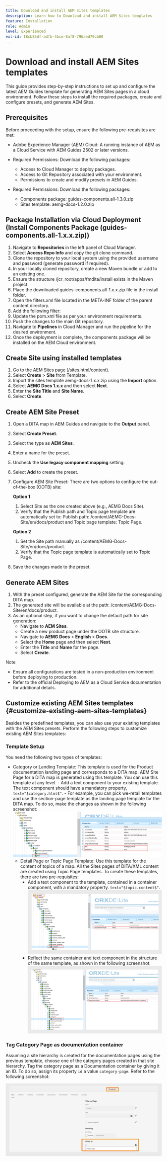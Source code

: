 ```yaml
---
title: Download and install AEM Sites templates
description: Learn how to Download and install AEM Sites templates
feature: Installation
role: Admin
level: Experienced
exl-id: 18cb85df-adfb-4bce-8af8-796aed79cb80
---
```

# Download and install AEM Sites templates

This guide provides step-by-step instructions to set up and configure the latest AEM Guides template for generating AEM Sites pages in a cloud environment. Follow these steps to install the required packages, create and configure presets, and generate AEM Sites.

## Prerequisites

Before proceeding with the setup, ensure the following pre-requisites are met:

- Adobe Experience Manager (AEM) Cloud: A running instance of AEM as a Cloud Service with AEM Guides 2502 or later versions.

- Required Permissions: Download the following packages:

    - Access to Cloud Manager to deploy packages.
    - Access to Git Repository associated with your environment.
    - Permissions to create and modify presets in AEM Guides.

- Required Permissions: Download the following packages:

    - Components package: guides-components.all-1.3.0.zip
    - Sites template: aemg-docs-1.2.0.zip    

## Package Installation via Cloud Deployment (Install Components Package (guides-components.all-1.x.x.zip))

1. Navigate to **Repositories** in the left panel of Cloud Manager.
2. Select **Access Repo Info** and copy the git clone command.
3. Clone the repository to your local system using the provided username and password (generate password if required).
4. In your locally cloned repository, create a new Maven bundle or add to an existing one.
5. Ensure the structure /jcr_root/apps/fmdita/install exists in the Maven project.
6. Place the downloaded guides-components.all-1.x.x.zip file in the install folder. 
7. Open the filters.xml file located in the META-INF folder of the parent content directory.
8. Add the following filter: <filter root="/apps/fmdita" mode="merge"/>
9. Update the pom.xml file as per your environment requirements. 
10. Push the changes to the main Git repository.
11. Navigate to **Pipelines** in Cloud Manager and run the pipeline for the desired environment.
12. Once the deployment is complete, the components package will be installed on the AEM Cloud environment.


## Create Site using installed templates

1. Go to the AEM Sites page (<servername>/sites.html/content).
2. Select **Create** > **Site** from Template.
3. Import the sites template aemg-docs-1.x.x.zip using the **Import** option.
4. Select **AEMG Docs 1.x.x** and then select **Next**.
5. Enter the **Site Title** and **Site Name**.
6. Select **Create**.

## Create AEM Site Preset

1. Open a DITA map in AEM Guides and navigate to the **Output** panel.
2. Select **Create Preset**.
3. Select the type as **AEM Sites**.
4. Enter a name for the preset.
5. Uncheck the **Use legacy component mapping** setting.
6. Select **Add** to create the preset.
7. Configure AEM Site Preset: There are two options to configure the out-of-the-box (OOTB) site:

    **Option 1**

    1. Select Site as the one created above (e.g., AEMG Docs Site).
    2. Verify that the Publish path and Topic page template are automatically set to: Publish path: /content/AEMG-Docs-Site/en/docs/product and Topic page template: Topic Page.

    **Option 2**

    1. Set the Site path manually as /content/AEMG-Docs-Site/en/docs/product.
    2. Verify that the Topic page template is automatically set to Topic Page.

8. Save the changes made to the preset.

## Generate AEM Sites

1. With the preset configured, generate the AEM Site for the corresponding DITA map.
2. The generated site will be available at the path: /content/AEMG-Docs-Site/en/docs/product.
3. As an optional step, if you want to change the default path for site generation:
    - Navigate to **AEM Sites**.
    - Create a new product page under the OOTB site structure.
    - Navigate to **AEMG Docs** > **English** > **Docs**. 
    - Select the **Home** page and then select **Next**.
    - Enter the **Title** and **Name** for the page.
    - Select **Create**.

>[!NOTE]
>
> * Ensure all configurations are tested in a non-production environment before deploying to production.
> * Refer to the official Deploying to AEM as a Cloud Service documentation for additional details.


## Customize existing AEM Sites templates {#customize-existing-aem-sites-templates}

Besides the predefined templates, you can also use your existing templates with the AEM Sites presets. Perform the following steps to customize existing AEM Sites templates:

### Template Setup

You need the following two types of templates:

- Category or Landing Template: This template is used for the Product documentation landing page and corresponds to a DITA map.  AEM Site Page for a DITA map is generated using this template. You can use this template at any level.
        - Add a text component to your existing template. The text component should have a mandatory property, `text="$category.html$"`.
        - For example, you can pick we-retail templates and use the section-page template as the landing page template for the DITA map. To do so, make the changes as shown in the following screenshot:
![section page template](assets/customize-existing-aem-templates-section.png)
    -  Detail Page or Topic Page Template: Use this template for the content of topics of a map. All the Sites pages of DITA/XML content are created using Topic Page templates. To create these templates, there are two pre-requisites:
        - Add a text component to the template, contained in a container component, with a mandatory property. `text="$topic.content$"`. 
![container page template](assets/customize-existing-aem-templates-container.png)
       - Reflect the same container and text component in the structure of the same template, as shown in the following screenshot:
![structure of container template](assets/customize-existing-aem-templates-structure.png)

### Tag Category Page as documentation container

Assuming a site hierarchy is created for the documentation pages using the previous template, choose one of the category pages created in that site hierarchy. Tag the category page as a Documentation container by giving it an ID. 
To do so, assign its property `id` a value `category-page`. Refer to the following screenshot:
 
![tag category page](assets/customize-existing-aem-templates-tagging.png)
